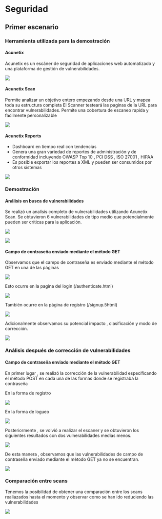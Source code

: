 # Seguridad
## Primer escenario

### Herramienta utilizada para la demostración

#### Acunetix

Acunetix es un escáner de seguridad de aplicaciones web automatizado y una plataforma de gestión de vulnerabilidades.

![](https://github.com/Rock3tTeam/Teach-me/blob/master/nonFunctionalRequirements/security/images/acunetix.png)

#### Acunetix Scan

Permite analizar un objetivo entero empezando desde una URL y mapea toda su estructura completa
El Scanner testeará las paginas de la URL para encontrar vulnerabilidades. Permite una cobertura de escaneo rapida y facilmente personalizable

![](https://github.com/Rock3tTeam/Teach-me/blob/master/nonFunctionalRequirements/security/images/acunetixscan.png)

#### Acunetix Reports

* Dashboard en tiempo real con tendencias
* Genera una gran variedad de reportes de administración y de conformidad incluyendo OWASP Top 10 , PCI DSS , ISO 27001 , HIPAA
* Es posible exportar los reportes a XML y pueden ser consumidos por otros sistemas

![](https://github.com/Rock3tTeam/Teach-me/blob/master/nonFunctionalRequirements/security/images/acunetixreports.png)


### Demostración

#### Análisis en busca de vulnerabilidades

Se realizó un analísis completo de vulnerabilidades utilizando Acunetix Scan. Se obtuvieron 6 vulnerabilidades de tipo medio que potencialmente pueden ser críticas para la aplicación.

![](https://github.com/Rock3tTeam/Teach-me/blob/master/nonFunctionalRequirements/security/images/get-password-scan-before.PNG)

![](https://github.com/Rock3tTeam/Teach-me/blob/master/nonFunctionalRequirements/security/images/get-password-scan-before2.PNG)


#### Campo de contraseña enviado mediante el método GET

Observamos que el campo de contraseña es enviado mediante el método GET en una de las páginas

![](https://github.com/Rock3tTeam/Teach-me/blob/master/nonFunctionalRequirements/security/images/get-password-scan-before3.png)

Esto ocurre en la pagina del login (/authenticate.html)

![](https://github.com/Rock3tTeam/Teach-me/blob/master/nonFunctionalRequirements/security/images/get-password-scan-before4.PNG)

También ocurre en la página de registro (/signup.5html)

![](https://github.com/Rock3tTeam/Teach-me/blob/master/nonFunctionalRequirements/security/images/get-password-scan-before5.PNG)

Adicionalmente observamos su potencial impacto , clasificación y modo de corrección.

![](https://github.com/Rock3tTeam/Teach-me/blob/master/nonFunctionalRequirements/security/images/get-password-scan-before6.PNG)

### Análisis después de corrección de vulnerabilidades

#### Campo de contraseña enviado mediante el método GET

En primer lugar , se realizó la corrección de la vulnerabilidad específicando el método POST en cada una de las formas donde se registraba la contraseña

En la forma de registro

![](https://github.com/Rock3tTeam/Teach-me/blob/master/nonFunctionalRequirements/security/images/correccion-get-password1.PNG)

En la forma de logueo

![](https://github.com/Rock3tTeam/Teach-me/blob/master/nonFunctionalRequirements/security/images/correccion-get-password2.PNG)

Posteriormente , se volvió a realizar el escaner y se obtuvieron los siguientes resultados con dos vulnerabilidades medias menos.

![](https://github.com/Rock3tTeam/Teach-me/blob/master/nonFunctionalRequirements/security/images/get-password-scan-after.PNG)

De esta manera , observamos que las vulnerabilidades de campo de contraseña enviado mediante el método GET ya no se encuentran.

![](https://github.com/Rock3tTeam/Teach-me/blob/master/nonFunctionalRequirements/security/images/get-password-scan-after2.PNG)

### Comparación entre scans

Tenemos la posibilidad de obtener una comparación entre los scans realiazados hasta el momento y observar como se han ido reduciendo las vulnerabilidades

![](https://github.com/Rock3tTeam/Teach-me/blob/master/nonFunctionalRequirements/security/images/scan-compare.PNG)







